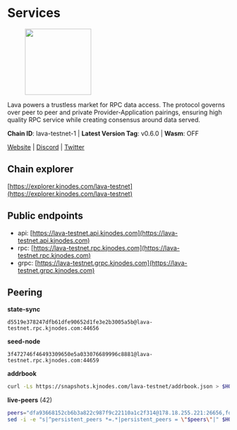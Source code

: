 # Services

<figure><img src="https://raw.githubusercontent.com/kj89/testnet_manuals/main/pingpub/logos/lava.png" width="150" alt=""><figcaption></figcaption></figure>

Lava powers a trustless market for RPC data access. The protocol  governs over peer to peer and private Provider-Application pairings,  ensuring high quality RPC service while creating consensus around data served.

**Chain ID**: lava-testnet-1 | **Latest Version Tag**: v0.6.0 | **Wasm**: OFF

[Website](https://lavanet.xyz) | [Discord](https://discord.com/invite/Tbk5NxTCdA) | [Twitter](https://twitter.com/lavanetxyz)




## Chain explorer
[https://explorer.kjnodes.com/lava-testnet](https://explorer.kjnodes.com/lava-testnet)

## Public endpoints

* api: [https://lava-testnet.api.kjnodes.com](https://lava-testnet.api.kjnodes.com)
* rpc: [https://lava-testnet.rpc.kjnodes.com](https://lava-testnet.rpc.kjnodes.com)
* grpc: [https://lava-testnet.grpc.kjnodes.com](https://lava-testnet.grpc.kjnodes.com)

## Peering

**state-sync**

```text
d5519e378247dfb61dfe90652d1fe3e2b3005a5b@lava-testnet.rpc.kjnodes.com:44656
```

**seed-node**

```text
3f472746f46493309650e5a033076689996c8881@lava-testnet.rpc.kjnodes.com:44659
```

**addrbook**
```bash
curl -Ls https://snapshots.kjnodes.com/lava-testnet/addrbook.json > $HOME/.lava/config/addrbook.json
```

**live-peers** (42)
```bash
peers="dfa93668152cb6b3a822c987f9c22110a1c2f314@178.18.255.221:26656,fdc3bd914360b1be8ee2e9f4a447223830527497@78.46.36.203:26656,d4cc923616adf5728f6383bcef408b8954ccfbd8@138.124.184.204:26656,c69864d1c6dd7132f2f65eafec6e6828938c5c8d@37.221.198.252:26666,b62eb3baed171ab5654292e5e35d56a1287693c9@45.32.66.24:26656,4ad3f3731073a016fa0c99118b2a5a2d313928f5@207.180.233.148:26656,e1383b216c42acc842193c5ac7321ce6c0d73db0@78.47.37.142:26656,3173b2d34ce415ee9a1bf08646d85688bf49e299@5.189.186.222:36656,370ae92bd28701e0c1d8dc912ccf0d40fe0db3d5@157.90.245.166:26656,4732ed188fbe7603f81d9f4c825397277bb72217@5.75.235.195:26656,4634ca7cefe997035440df1095915ed255e81296@49.12.189.98:26656,8a089094624f27698f365402a059b8b810532805@207.180.229.129:26656,a2afdc48785be73f208af349e78d632b5556cc01@5.75.226.151:26656,c0efea9152aed75fcf3022b8af45243818c59d6a@49.12.13.104:26656,1598a86c04a64d17fa15a07eb201f50c5d760842@75.119.136.106:26656,e268a2ce255d51a93e6ec89ee73c233bbaec70f4@49.12.185.46:26656,9a151159039fd8abce61ddb21e5342605787792b@5.75.228.39:26656,474e2436e097c28472a1fe269e1825762fa340d6@38.242.128.19:26656,c5c98017339ce6d4d5d2a4fd0fb1aaeb966ef0f7@65.108.124.57:36656,944389dd08321247c8ad687d904591a3d73d16c6@173.249.38.130:26656,877fb1670209bc2a347d7755388b677b330e98ea@95.216.9.42:26656,5c2a752c9b1952dbed075c56c600c3a79b58c395@185.16.39.172:27066,c83d7b205b2e80bd9a33c13161bd39d520988455@38.242.139.189:26656,d5ad7ae6caf54ef20a6dc04d30a55caac6c540c9@5.61.41.138:26656,f30d07170a092f82702e3c12334fa9fd828b71c6@168.119.124.130:47656,bec79fab73dbbe345d8b26cdeeeee4ab83fdf80e@176.9.22.117:35656,e83c0fdeb2b0e258bb559d657d0907b63635127a@159.69.149.85:26656,ab924e7944c332bd1b52c8733e262bbdd33cb5ac@116.202.165.53:26656,aa5c52f79bdf256a5581b8fd396e2180fb523b2c@178.18.247.249:38656,94bba76f57bc30a6c0afa4ca10cd54d0b247569d@38.242.221.85:26656,5e8d65796d939fc16fa0c955dfbd16c9c519606b@222.71.35.43:26656,1a0dc31600f1f9d0664f3307a7d38b240722569c@64.176.4.130:44656,2cb465a7c919321978f89701b4ae07ac505f7ad8@194.163.184.228:26656,ade02cddf71489b79a2054a7c6ba2cab8a0abb18@185.163.125.232:26656,6f1f1414c63e9ffca9cb59fe4c847580da2020d6@109.123.235.222:10104,3da3c50af9ee93819912c63a386e30dde70a1518@213.136.73.17:26656,1550fe479ee2dcfa35f7dcd2c66f37a50d34b0e3@178.63.132.243:2237,df4a126e75dac4e7e2c4c7ea451a547c337a9f2a@46.4.253.147:26656,f00678dae0448ca33974a359bb1986e52b7ac19f@43.153.32.148:26656,cba6347ac83120324c34514d383f3e9835ac15e9@5.75.139.114:26656,e711b6631c3e5bb2f6c389cbc5d422912b05316b@213.239.216.252:33256,61c9667630221059a971a114e48a936f45084d2e@185.209.230.156:26656"
sed -i -e "s|^persistent_peers *=.*|persistent_peers = \"$peers\"|" $HOME/.lava/config/config.toml
```
